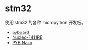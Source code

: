 # stm32

使用 stm32 的各种 micropython 开发板。

- [pyboard](pyboard/readme.md)
- [Nucleo-F411RE](nucleo-f411re/readme.md)
- [PYB Nano](pybnano/readme.md)